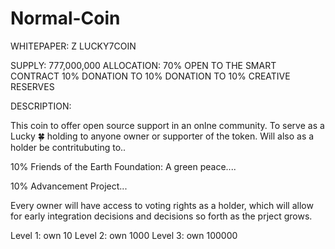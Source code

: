 # Normal-Coin

WHITEPAPER: Z LUCKY7COIN 

SUPPLY: 777,000,000 
ALLOCATION: 70% OPEN TO THE SMART CONTRACT
            10% DONATION TO
            10% DONATION TO
            10% CREATIVE RESERVES
            
            
DESCRIPTION: 

This coin to offer open source support in an onlne community. 
To serve as a Lucky 🍀  holding to anyone owner or supporter of the token. 
Will also as a holder be contritubuting to.. 

10% Friends of the Earth Foundation: A green peace.... 

10% Advancement Project... 

Every owner will have access to voting rights as a holder, which will allow for early integration decisions and decisions so forth as the prject grows. 

Level 1: own 10
Level 2: own 1000
Level 3: own 100000

